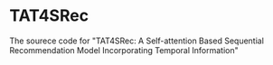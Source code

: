 # TAT4SRec
The sourece code for "TAT4SRec: A Self-attention Based Sequential Recommendation Model Incorporating Temporal Information"
